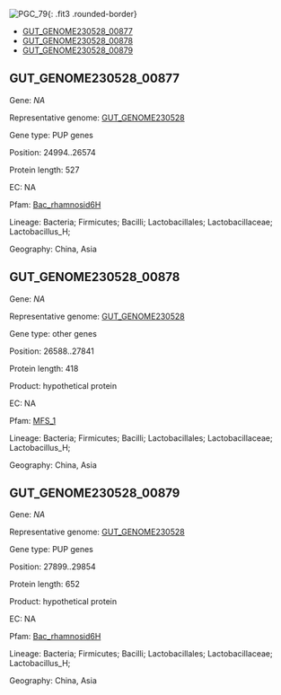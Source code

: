 ![PGC_79](../static/images/Clusters_figure/PGC_79.jpg){: .fit3 .rounded-border}

<ul id="myTab" class="nav nav-tabs">
  <li class="active">
        <a href="#tab1" data-toggle="tab">GUT_GENOME230528_00877</a>
  </li>
<li><a href="#tab2" data-toggle="tab">GUT_GENOME230528_00878</a></li>
<li><a href="#tab3" data-toggle="tab">GUT_GENOME230528_00879</a></li>
</ul>

<div id="myTabContent" class="tab-content">
  <div class="tab-pane fade in active" id="tab1">

<h2 id="GUT_GENOME230528_00877">GUT_GENOME230528_00877</h2>
<p>Gene: <em>NA</em>
<p>Representative genome: <a href="https://www.ebi.ac.uk/metagenomics/genomes/MGYG-HGUT-02593">GUT_GENOME230528</a></p>
<p>Gene type: PUP genes</p>
<p>Position: 24994..26574</p>
<p>Protein length: 527</p>
<p>EC: NA</p>
<p>Pfam: <a href="http://pfam.xfam.org/family/Bac_rhamnosid6H">Bac_rhamnosid6H</a></p>

<p>Lineage: Bacteria; Firmicutes; Bacilli; Lactobacillales; Lactobacillaceae; Lactobacillus_H; </p>
<p>Geography: China, Asia</p>
  </div>

  <div class="tab-pane fade" id="tab2">

<h2 id="GUT_GENOME230528_00878">GUT_GENOME230528_00878</h2>
<p>Gene: <em>NA</em></p>
<p>Representative genome: <a href="https://www.ebi.ac.uk/metagenomics/genomes/MGYG-HGUT-02593">GUT_GENOME230528</a></p>
<p>Gene type: other genes</p>
<p>Position: 26588..27841</p>
<p>Protein length: 418</p>
<p>Product: hypothetical protein</p>
<p>EC: NA</p>
<p>Pfam: <a href="http://pfam.xfam.org/family/MFS_1">MFS_1</a></p>

<p>Lineage: Bacteria; Firmicutes; Bacilli; Lactobacillales; Lactobacillaceae; Lactobacillus_H; </p>
<p>Geography: China, Asia</p>

  </div>
  <div class="tab-pane fade" id="tab3">

<h2 id="GUT_GENOME230528_00879">GUT_GENOME230528_00879</h2>
<p>Gene: <em>NA</em></p>
<p>Representative genome: <a href="https://www.ebi.ac.uk/metagenomics/genomes/MGYG-HGUT-02593">GUT_GENOME230528</a></p>
<p>Gene type: PUP genes</p>
<p>Position: 27899..29854</p>
<p>Protein length: 652</p>
<p>Product: hypothetical protein</p>
<p>EC: NA</p>
<p>Pfam: <a href="http://pfam.xfam.org/family/Bac_rhamnosid6H">Bac_rhamnosid6H</a></p>

<p>Lineage: Bacteria; Firmicutes; Bacilli; Lactobacillales; Lactobacillaceae; Lactobacillus_H; </p>
<p>Geography: China, Asia</p>

  </div>
</div>
